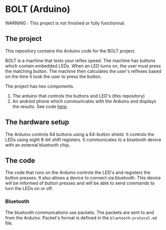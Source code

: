 # BOLT (Arduino)

WARNING : This project is not finished or fully functionnal.

## The project

This repository contains the Arduino code for the BOLT project.

BOLT is a machine that tests your reflex speed. The machine has buttons which contain embedded LEDs. When an LED turns on, the user must press the matching button. The machine then calculates the user's reflexes based on the time it took the user to press the button.

The project has two components.
1. The arduino that controls the buttons and LED's (this repository)
2. An android phone which communicates with the Arduino and displays the results. See code [here](https://github.com/SUPERETDUPER/bolt-android).

## The hardware setup

The Arduino controls 64 buttons using a 64-button shield. It controls the LEDs using eight 8-bit shift registers. It communicates to a bluetooth device with an external bluetooth chip.

## The code

The code that runs on the Arduino controls the LED's and registers the button presses. It also allows a device to connect via bluetooth. This device will be informed of button presses and will be able to send commands to turn the LEDs on or off.

### Bluetooth

The bluetooth communcations use packets. The packets are sent to and from the Arduino. Packet's format is defined in the `bluetooth-protocol.md` file.
